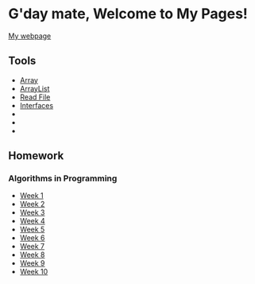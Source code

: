 # G'day mate, Welcome to My Pages!
[My webpage](https://aidanho1188.github.io/MyWebpage/)

## Tools
- [Array]()
- [ArrayList]()
- [Read File]()
- [Interfaces]()
- []()
- []()
- []()
## Homework

### Algorithms in Programming
- [Week 1](https://github.com/aidanho1188/project2/tree/master/src/edu/ho/java/wk1/hw)
- [Week 2](https://github.com/aidanho1188/project2/tree/master/src/edu/ho/java/wk2/hw)
- [Week 3](https://github.com/aidanho1188/project2/tree/master/src/edu/ho/java/wk3/hw)
- [Week 4](https://github.com/aidanho1188/project2/tree/master/src/edu/ho/java/wk4/hw)
- [Week 5](https://github.com/aidanho1188/project2/tree/master/src/edu/ho/java/wk5/hw)
- [Week 6](https://github.com/aidanho1188/project2/tree/master/src/edu/ho/java/wk6/hwChapter9)
- [Week 7](https://github.com/aidanho1188/project2/tree/master/src/edu/ho/java/wk7/hw)
- [Week 8](https://github.com/aidanho1188/project2/tree/master/src/edu/ho/java/wk8/hwChapter10Part1)
- [Week 9]()
- [Week 10]()

